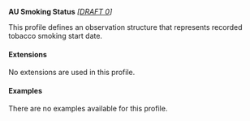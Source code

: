 **AU Smoking Status** *[[DRAFT 0](guidance.html)]*

This profile defines an observation structure that represents recorded tobacco smoking start date.


#### Extensions
No extensions are used in this profile.


#### Examples

There are no examples available for this profile.

